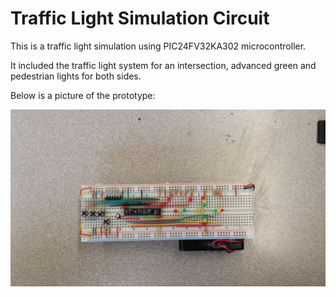 # Traffic Light Simulation Circuit

This is a traffic light simulation using PIC24FV32KA302 microcontroller.

It included the traffic light system for an intersection, advanced green and pedestrian lights for both sides.

Below is a picture of the prototype:

![](prototype.JPG?raw=true)
